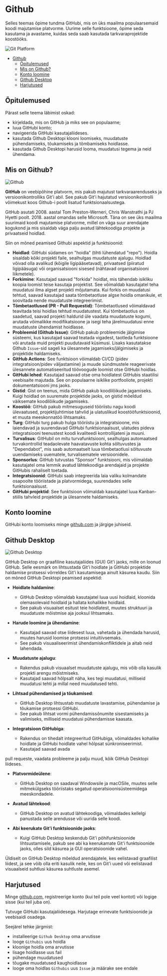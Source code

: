 # Github

Selles teemas õpime tundma GitHubi, mis on üks maailma populaarsemaid koodi majutamise platvorme. Uurime selle funktsioone, õpime seda kasutama ja avastame, kuidas seda saab kasutada tarkvaraprojektide koostööks.

![Git Platform](Git-Platform.webp)

- [Github](#github)
  - [Õpitulemused](#õpitulemused)
  - [Mis on Github?](#mis-on-github)
  - [Konto loomine](#konto-loomine)
  - [Github Desktop](#github-desktop)
  - [Harjutused](#harjutused)

## Õpitulemused

Pärast selle teema läbimist oskad:

- kirjeldada, mis on GitHub ja miks see on populaarne;
- luua GitHubi konto;
- navigeerida GitHubi kasutajaliideses.
- kasutada Github Desktopi klooni loomiseks, muudatuste pühendamiseks, tõukamiseks ja tõmbamiseks hoidlasse.
- kasutada Github Desktopi harusid looma, muudatusi tegema ja neid ühendama.

## Mis on Github?

![Github](Github.png)

**GitHub** on veebipõhine platvorm, mis pakub majutust tarkvaraarenduseks ja versioonikontrolliks Git'i abil. See pakub Git'i hajutatud versioonikontrolli võimekust koos Github-i poolt lisatud funktsionaalsustega.

GitHub asutati 2008. aastal Tom Preston-Werneri, Chris Wanstrathi ja PJ Hyetti poolt. 2018. aastal omandas selle Microsoft. Täna on see üks maailma suurimaid koodi majutamise platvorme, millel on väga suur arendajate kogukond ja mis sisaldab väga palju avatud lähtekoodiga projekte ja privaatseid hoidlad.

Siin on mõned peamised Githubi aspektid ja funktsioonid:

- **Hoidlad**: GitHubi südames on "hoidla" (tihti lühendatud "repo"). Hoidla sisaldab kõiki projekti faile, sealhulgas muudatuste ajalugu. Hoidlad võivad olla avalikud (kõigile ligipääsetavad), privaatsed (piiratud ligipääsuga) või organisatsiooni sisesed (nähtavad organisatsiooni liikmetele).
- **Forkimine**: Kasutajad saavad "forkida" hoidlat, mis tähendab isikliku koopia loomist teise kasutaja projektist. See võimaldab kasutajatel teha muudatusi ilma algset projekti mõjutamata. Kui forkis on muudatusi tehtud, saavad kasutajad saata tõmbetaotluse algse hoidla omanikule, et soovitada nende muudatuste integreerimist.
- **Tõmbetaotlused (PR - Pull Requestid)**: Tõmbetaotlused võimaldavad teavitada teisi hoidlas tehtud muudatustest. Kui tõmbetaotlus on saadetud, saavad projekti haldurid üle vaadata muudatuste kogumi, arutada võimalikke modifikatsioone ja isegi teha järelmuudatusi enne muudatuste ühendamist hoidlasse.
- **Probleemid (Github Issue)**: GitHub pakub probleemide jälgimise süsteemi, kus kasutajad saavad teatada vigadest, taotleda funktsioone või arutada muid projekti puudutavaid küsimusi. Lisaks kasutatakse Github `Issue`-sid sageli ka ülesannete jagamiseks/jälgimiseks ja projektide haldamiseks.	
- **GitHub Actions**: See funktsioon võimaldab CI/CD (pidev integratsioon/pidev väljastamine) ja muude sündmustele reageerivate ülesannete automatiseeritud töövoogude loomist otse GitHubi hoidlas.
- **GitHubi lehed**: Kasutajad saavad otse oma hoidlatest GitHubis staatilisi veebisaite majutada. See on populaarne isiklike portfooliote, projekti dokumentatsiooni jms jaoks.
- **Gistid**: Gist on teenus, mida GitHub pakub koodilõikude jagamiseks. Kuigi hoidlad on suuremate projektide jaoks, on gistid mõeldud väiksemate koodilõikude jagamiseks.
- **Koostöö**: GitHub pakub mitmesuguseid tööriistu nagu koodi ülevaatused, projektijuhtimise tahvlid ja ulatuslikud koostööfunktsioonid, et muuta meeskonnatöö lihtsamaks.
- **Turg**: GitHubi turg pakub hulga tööriistu ja integratsioone, mis laiendavad ja suurendavad GitHubi funktsionaalsust, ulatudes pideva integratsiooni teenustest koodi kvaliteedi kontrollijateni ja muuni.
- **Turvalisus**: GitHubil on mitu turvafunktsiooni, sealhulgas automaatsed turvakontrollid teadaolevate haavatavuste kohta sõltuvustes ja "Dependabot", mis saab automaatselt luua tõmbetaotlusi sõltuvuste uuendamiseks uuematele, turvalisematele versioonidele.
- **Sponsorlus**: GitHub tutvustas "Sponsor" funktsiooni, mis võimaldab kasutajatel oma lemmik avatud lähtekoodiga arendajaid ja projekte GitHubis rahaliselt toetada.
- **Integratsioonid**: GitHubi saab integreerida laia valiku kolmandate osapoolte tööriistade ja platvormidega, suurendades selle funktsionaalsust.
- **GitHubi projektid**: See funktsioon võimaldab kasutajatel luua Kanban-stiilis tahvleid projektide ja ülesannete haldamiseks.

## Konto loomine

GitHubi konto loomiseks minge [github.com](https://github.com/signup) ja järgige juhiseid.

## Github Desktop

![Github Desktop](Gtihub-Desktop.png)

GitHub Desktop on graafiline kasutajaliides (GUI) Git'i jaoks, mille on loonud GitHub. Selle eesmärk on lihtsustada Git'i hoidlate ja GitHubi projektide haldamise protsessi võrreldes Git'i kasutamisega ainult käsurea kaudu. Siin on mõned GitHub Desktopi peamised aspektid:

- **Hoidlate haldamine**:
  - GitHub Desktop võimaldab kasutajatel luua uusi hoidlaid, kloonida olemasolevaid hoidlaid ja hallata kohalikke hoidlaid.
  - See pakub visuaalset esitust teie hoidlatest, muutes struktuuri ja muudatuste mõistmise aja jooksul lihtsamaks.

- **Harude loomine ja ühendamine**:
  - Kasutajad saavad otse liidesest luua, vahetada ja ühendada harusid, muutes harusid loomise protsessi intuitiivsemaks.
  - See pakub visuaaliseerimist ühendamiskonfliktidele ja aitab neid lahendada.

- **Muudatuste ajalugu**:
  - Rakendus pakub visuaalset muudatuste ajalugu, mis võib olla kasulik projekti arengu mõistmiseks.
  - Kasutajad saavad hõlpsalt näha, kes tegi muudatusi, milliseid muudatusi tehti ja millal need muudatused tehti.

- **Lihtsad pühendamised ja tõukamised**:
  - GitHub Desktop lihtsustab muudatuste lavastamise, pühendamise ja tõukamise protsessi GitHubi.
  - See pakub lihtsat vormi pühendamissõnumite sisestamiseks ja valimiseks, milliseid muudatusi pühendamisse kaasata.

- **Integratsioon GitHubiga**:
  - Rakendus on tihedalt integreeritud GitHubiga, võimaldades kohalike hoidlate ja GitHubi hoidlate vahel hõlpsat sünkroniseerimist.
  - Kasutajad saavad avada

 pull requeste, vaadata probleeme ja palju muud, kõik GitHub Desktopi liideses.

- **Platvormideülene**:
  - GitHub Desktop on saadaval Windowsile ja macOSile, muutes selle mitmekülgseks tööriistaks segatud operatsioonisüsteemidega meeskondadele.

- **Avatud lähtekood**:
  - GitHub Desktop on avatud lähtekoodiga, võimaldades kellelgi panustada selle arendusse või uurida selle koodi.

- **Abi keerukate Git'i funktsioonide jaoks**:
  - Kuigi GitHub Desktop keskendub Git'i põhifunktsioonide lihtsustamisele, pakub see abi ka keerukamate Git'i funktsioonide jaoks, olles sild käsurea ja GUI operatsioonide vahel.

Üldiselt on GitHub Desktop mõeldud arendajatele, kes eelistavad graafilist liidest, ja see võib olla eriti kasulik neile, kes on Git'i uued või eelistavad visuaalseid suhtlusi käsurea suhtluste asemel.

## Harjutused

Minge [github.com](https://www.github.com), registreerige konto (kui teil pole veel kontot) või logige sisse (kui teil juba on).

Tutvuge GitHubi kasutajaliidesega. Harjutage erinevate funktsioonide ja veebisaidi osadega.

Seejärel tehke järgmist:

- installeerige `Github Desktop` oma arvutisse
- looge `Githubis` uus hoidla
- kloonige hoidla oma arvutisse
- lisage hoidlasse uus fail
- pühendage muudatused
- tõugake muudatused kaughoidlasse
- looge oma hoidlas `Githubis` uus `Issue` ja määrake see endale